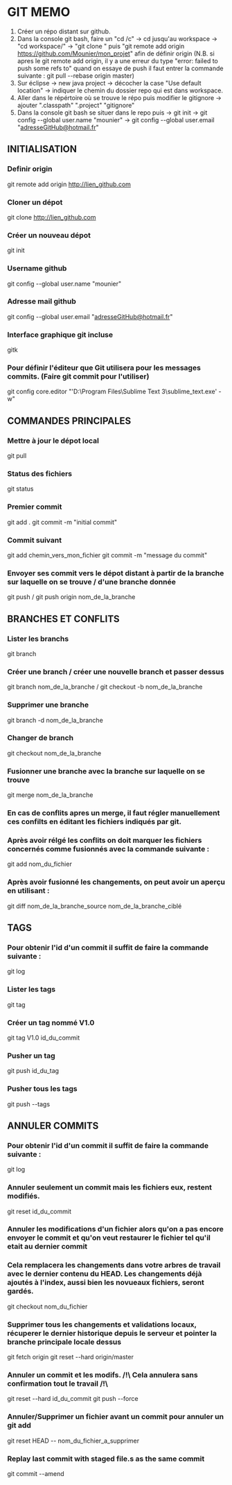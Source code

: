
#   GIT MEMO 

1. Créer un répo distant sur github.
2. Dans la console git bash, faire un "cd /c" -> cd jusqu'au workspace -> "cd workspace/" -> "git clone <lien repositoryGitHub.com>" puis "git remote add origin https://github.com/Mounier/mon_projet" afin de définir origin
 (N.B. si apres le git remote add origin, il y a une erreur du type "error: failed to push some refs to" quand on essaye de push il faut entrer la commande suivante : git pull --rebase origin master)
3. Sur éclipse -> new java project -> décocher la case "Use default location" -> indiquer le chemin du dossier repo qui est dans workspace.
4. Aller dans le répértoire où se trouve le répo puis modifier le gitignore -> ajouter ".classpath" ".project" "gitignore"
5. Dans la console git bash se situer dans le repo puis -> git init -> git config --global user.name "mounier" -> git config --global user.email "adresseGitHub@hotmail.fr"


## INITIALISATION 

### Definir origin
git remote add origin http://lien_github.com

### Cloner un dépot
git clone http://lien_github.com

### Créer un nouveau dépot
git init

### Username github
git config --global user.name "mounier"

### Adresse mail github
git config --global user.email "adresseGitHub@hotmail.fr"

### Interface graphique git incluse
gitk

### Pour définir l'éditeur que Git utilisera pour les messages commits. (Faire git commit pour l'utiliser)
git config core.editor "'D:\Program Files\Sublime Text 3\sublime_text.exe' -w"

## COMMANDES PRINCIPALES 

### Mettre à jour le dépot local
git pull

### Status des fichiers
git status

### Premier commit
git add .
git commit -m "initial commit"

### Commit suivant
git add chemin_vers_mon_fichier
git commit -m "message du commit"

### Envoyer ses commit vers le dépot distant à partir de la branche sur laquelle on se trouve / d'une branche donnée
git push / git push origin nom_de_la_branche


## BRANCHES ET CONFLITS 

### Lister les branchs
git branch

### Créer une branch / créer une nouvelle branch et passer dessus
git branch nom_de_la_branche / git checkout -b nom_de_la_branche

### Supprimer une branche
git branch -d nom_de_la_branche

### Changer de branch
git checkout nom_de_la_branche

### Fusionner une branche avec la branche sur laquelle on se trouve
git merge nom_de_la_branche 

### En cas de conflits apres un merge, il faut régler manuellement ces confilts en éditant les fichiers indiqués par git.
### Après avoir rélgé les conflits on doit marquer les fichiers concernés comme fusionnés avec la commande suivante :
git add nom_du_fichier

### Après avoir fusionné les changements, on peut avoir un aperçu en utilisant :
git diff nom_de_la_branche_source nom_de_la_branche_ciblé


## TAGS 

### Pour obtenir l'id d'un commit il suffit de faire la commande suivante :
git log

### Lister les tags
git tag

### Créer un tag nommé V1.0 
git tag V1.0 id_du_commit

### Pusher un tag 
git push id_du_tag

### Pusher tous les tags
git push --tags


## ANNULER COMMITS 

### Pour obtenir l'id d'un commit il suffit de faire la commande suivante :
git log

### Annuler seulement un commit mais les fichiers eux, restent modifiés.
git reset id_du_commit

### Annuler les modifications d'un fichier alors qu'on a pas encore envoyer le commit et qu'on veut restaurer le fichier tel qu'il etait au dernier commit
### Cela remplacera les changements dans votre arbres de travail avec le dernier contenu du HEAD. Les changements déjà ajoutés à l'index, aussi bien les novueaux fichiers, seront gardés.
git checkout nom_du_fichier 

### Supprimer tous les changements et validations locaux, récuperer le dernier historique depuis le serveur et pointer la branche principale locale dessus
git fetch origin
git reset --hard origin/master

### Annuler un commit et les modifs. /!\ Cela annulera sans confirmation tout le travail /!\
git reset --hard id_du_commit
git push --force

### Annuler/Supprimer un fichier avant un commit pour annuler un git add
git reset HEAD -- nom_du_fichier_a_supprimer

### Replay last commit with staged file.s as the same commit
git commit --amend
